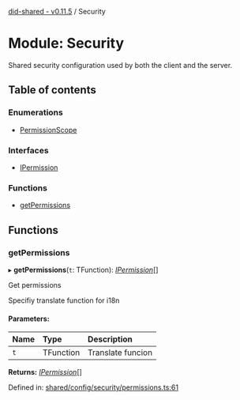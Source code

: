 [did-shared - v0.11.5](../README.md) / Security

# Module: Security

Shared security configuration used by
both the client and the server.

## Table of contents

### Enumerations

- [PermissionScope](../enums/security.permissionscope.md)

### Interfaces

- [IPermission](../interfaces/security.ipermission.md)

### Functions

- [getPermissions](security.md#getpermissions)

## Functions

### getPermissions

▸ **getPermissions**(`t`: TFunction): [*IPermission*](../interfaces/security.ipermission.md)[]

Get permissions

Specifiy translate function for i18n

#### Parameters:

Name | Type | Description |
:------ | :------ | :------ |
`t` | TFunction | Translate funcion    |

**Returns:** [*IPermission*](../interfaces/security.ipermission.md)[]

Defined in: [shared/config/security/permissions.ts:61](https://github.com/Puzzlepart/did/blob/dev/shared/config/security/permissions.ts#L61)
